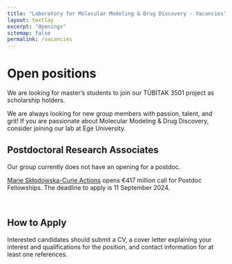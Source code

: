 ```yaml
---
title: "Laboratory for Molecular Modeling & Drug Discovery - Vacancies"
layout: textlay
excerpt: "Openings"
sitemap: false
permalink: /vacancies
---
```


# Open positions

We are looking for master’s students to join our TÜBİTAK 3501 project as scholarship holders.

We are always looking for new group members with passion, talent, and grit! If you are passionate about Molecular Modeling & Drug Discovery, consider joining our lab at ⁦Ege University.

## Postdoctoral Research Associates
Our group currently does not have an opening for a postdoc.

[Marie Skłodowska-Curie Actions](https://marie-sklodowska-curie-actions.ec.europa.eu/news/msca-opens-eu417-million-call-for-postdoctoral-fellowships) opens €417 million call for Postdoc Fellowships. The deadline to apply is 11 September 2024.

⁩ 
## How to Apply
Interested candidates should submit a CV, a cover letter explaining your interest and qualifications for the position, and contact information for at least one references.

